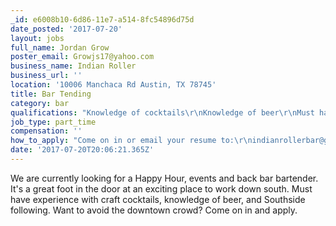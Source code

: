 ```yaml
---
_id: e6008b10-6d86-11e7-a514-8fc54896d75d
date_posted: '2017-07-20'
layout: jobs
full_name: Jordan Grow
poster_email: Growjs17@yahoo.com
business_name: Indian Roller
business_url: ''
location: '10006 Manchaca Rd Austin, TX 78745'
title: Bar Tending
category: bar
qualifications: "Knowledge of cocktails\r\nKnowledge of beer\r\nMust have experience"
job_type: part_time
compensation: ''
how_to_apply: "Come on in or email your resume to:\r\nindianrollerbar@gmail.com"
date: '2017-07-20T20:06:21.365Z'
---
```

We are currently looking for a Happy Hour, events and back bar bartender. It's a great foot in the door at an exciting place to work down south. Must have experience with craft cocktails, knowledge of beer, and Southside following. Want to avoid the downtown crowd? Come on in and apply.
